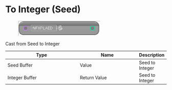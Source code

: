 # To Integer (Seed)

<div align="left" data-full-width="false">

<figure><img src="To_Integer_(Seed).png" alt=""><figcaption></figcaption></figure>

</div>

Cast from Seed to Integer

<table>
<thead><tr><th width="250">Type</th><th width="200">Name</th><th>Description</th></tr></thead>
<tbody>
<tr><td>Seed Buffer</td><td>Value</td><td>Seed to Integer</td></tr>
<tr><td>Integer Buffer</td><td>Return Value</td><td>Seed to Integer</td></tr>
</tbody>
</table>